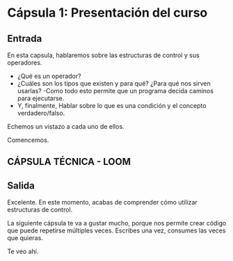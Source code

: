 # Cápsula 1: Presentación del curso

## Entrada

En esta capsula, hablaremos sobre las estructuras de control y sus operadores.

- ¿Qué es un operador?
- ¿Cuáles son los tipos que existen y para qué? ¿Para qué nos sirven usarlas?
-Como todo esto permite que un programa decida caminos para ejecutarse. 
- Y, finalmente, Hablar sobre lo que es una condición y el concepto verdadero/falso.

Echemos un vistazo a cada uno de ellos.

Comencemos.

## CÁPSULA TÉCNICA - LOOM



## Salida


Excelente. En este momento, acabas de comprender cómo utilizar estructuras de control.

La siguiente cápsula te va a gustar mucho, porque nos permite crear código que puede repetirse múltiples veces. Escribes una vez, consumes las veces que quieras.

Te veo ahí.